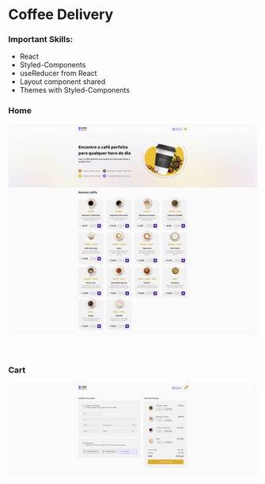# Coffee Delivery

### Important Skills:
<ul>
  <li>React</li>
  <li>Styled-Components</li>
  <li>useReducer from React</li>
  <li>Layout component shared</li>
  <li>Themes with Styled-Components</li>
</ul>

### Home

<div 
    style="
        display: flex; 
        align-items: center; 
        justify-content: center;
        margin: 10px 0 60px 0;
    "
>
  <img src="./github/home.png" />
</div>

### Cart

<div 
    style="
        display: flex; 
        align-items: center; 
        justify-content: center;
        margin: 10px 0 60px 0;
    "
>
  <img src="./github/cart.png" />
</div>
